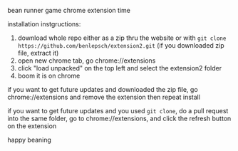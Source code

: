 bean runner game chrome extension time

installation instgructions:

1. download whole repo either as a zip thru the website or with `git clone https://github.com/benlepsch/extension2.git` (if you downloaded zip file, extract it)
2. open new chrome tab, go chrome://extensions
3. click "load unpacked" on the top left and select the extension2 folder
4. boom it is on chrome

if you want to get future updates and downloaded the zip file, go chrome://extensions and remove the extension then repeat install

if you want to get future updates and you used `git clone`, do a pull request into the same folder, go to chrome://extensions, and click the refresh button on the extension

happy beaning